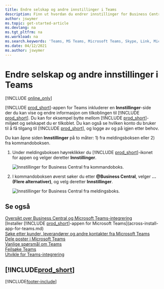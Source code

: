 ```yaml
---
title: Endre selskap og andre innstillinger i Teams
description: Finn ut hvordan du endrer innstillinger for Business Central-tilkobling fra Microsoft Teams.
author: jswymer
ms.topic: get-started-article
ms.devlang: na
ms.tgt_pltfrm: na
ms.workload: na
ms.search.keywords: 'Teams, MS Teams, Microsoft Teams, Skype, Link, Microsoft 365, settings, search'
ms.date: 04/12/2021
ms.author: jswymer
---
```


# <a name="changing-company-and-other-settings-in-teams"></a><a name="changing-company-and-other-settings-in-teams"></a><a name="changing-company-and-other-settings-in-teams"></a>Endre selskap og andre innstillinger i Teams

[!INCLUDE [online_only](includes/online_only.md)]

[!INCLUDE [prod_short](includes/prod_short.md)]-appen for Teams inkluderer en **Innstillinger**-side der du kan vise og endre informasjon om tilkoblingen til [!INCLUDE [prod_short](includes/prod_short.md)]. Du kan for eksempel bytte mellom [!INCLUDE [prod_short](includes/prod_short.md)]-miljøet og selskapet du er tilkoblet. Du kan også se hvilken konto du bruker til å få tilgang til [!INCLUDE [prod_short](includes/prod_short.md)], og logge av og på igjen etter behov.

Du kan åpne siden **Innstillinger** på to måter: 1) fra meldingsboksen eller 2) fra kommandoboksen.

1. Under meldingsboksen høyreklikker du [!INCLUDE [prod_short](includes/prod_short.md)]-ikonet for appen og velger deretter **Innstillinger**.

    ![Innstillinger for Business Central fra kommandoboks.](media/teams-settings-message-box.png)

2. I kommandoboksen øverst søker du etter **@Business Central**, velger **... (Flere alternativer)**, og velg deretter **Innstillinger**.

   ![Innstillinger for Business Central fra meldingsboks.](media/teams-settings-command-box.png)

## <a name="see-also"></a><a name="see-also"></a><a name="see-also"></a>Se også

[Oversikt over Business Central og Microsoft Teams-integrering](across-teams-overview.md)  
[Installer [!INCLUDE [prod_short](includes/prod_short.md)]-appen for Microsoft Teams](across-install-app-for-teams.md)  
[Søke etter kunder, leverandører og andre kontakter fra Microsoft Teams](across-search-contacts-teams.md)  
[Dele poster i Microsoft Teams](across-working-with-teams.md)  
[Vanlige spørsmål om Teams](teams-faq.md)  
[Feilsøke Teams](admin-teams-troubleshooting.md)  
[Utvikle for Teams-integrering](/dynamics365/business-central/dev-itpro/developer/devenv-develop-for-teams)  

## [!INCLUDE[prod_short](includes/free_trial_md.md)]


[!INCLUDE[footer-include](includes/footer-banner.md)]
